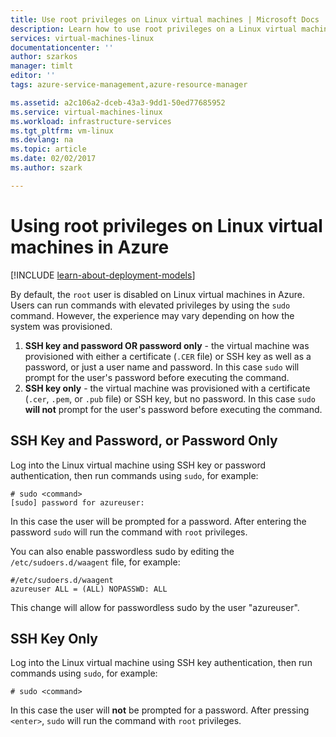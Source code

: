 ```yaml
---
title: Use root privileges on Linux virtual machines | Microsoft Docs
description: Learn how to use root privileges on a Linux virtual machine in Azure.
services: virtual-machines-linux
documentationcenter: ''
author: szarkos
manager: timlt
editor: ''
tags: azure-service-management,azure-resource-manager

ms.assetid: a2c106a2-dceb-43a3-9dd1-50ed77685952
ms.service: virtual-machines-linux
ms.workload: infrastructure-services
ms.tgt_pltfrm: vm-linux
ms.devlang: na
ms.topic: article
ms.date: 02/02/2017
ms.author: szark

---
```

# Using root privileges on Linux virtual machines in Azure
[!INCLUDE [learn-about-deployment-models](../../../includes/learn-about-deployment-models-both-include.md)]

By default, the `root` user is disabled on Linux virtual machines in Azure. Users can run commands with elevated privileges by using the `sudo` command. However, the experience may vary depending on how the system was provisioned.

1. **SSH key and password OR password only** - the virtual machine was provisioned with either a certificate (`.CER` file) or SSH key as well as a password, or just a user name and password. In this case `sudo` will prompt for the user's password before executing the command.
2. **SSH key only** - the virtual machine was provisioned with a certificate (`.cer`, `.pem`, or `.pub` file) or SSH key, but no password.  In this case `sudo` **will not** prompt for the user's password before executing the command.

## SSH Key and Password, or Password Only
Log into the Linux virtual machine using SSH key or password authentication, then run commands using `sudo`, for example:

    # sudo <command>
    [sudo] password for azureuser:

In this case the user will be prompted for a password. After entering the password `sudo` will run the command with `root` privileges.

You can also enable passwordless sudo by editing the `/etc/sudoers.d/waagent` file, for example:

    #/etc/sudoers.d/waagent
    azureuser ALL = (ALL) NOPASSWD: ALL

This change will allow for passwordless sudo by the user "azureuser".

## SSH Key Only
Log into the Linux virtual machine using SSH key authentication, then run commands using `sudo`, for example:

    # sudo <command>

In this case the user will **not** be prompted for a password. After pressing `<enter>`, `sudo` will run the command with `root` privileges.


